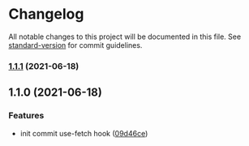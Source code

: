 # Changelog

All notable changes to this project will be documented in this file. See [standard-version](https://github.com/conventional-changelog/standard-version) for commit guidelines.

### [1.1.1](https://github.com/bowlofnoodles/use-fetch/compare/v1.1.0...v1.1.1) (2021-06-18)

## 1.1.0 (2021-06-18)


### Features

* init commit use-fetch hook ([09d46ce](https://github.com/bowlofnoodles/use-fetch/commit/09d46ce112c3ead1614850260d85088a088b9fc7))
